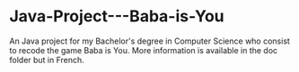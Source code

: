 # Java-Project---Baba-is-You

An Java project for my Bachelor's degree in Computer Science who consist to recode the game Baba is You.
More information is available in the doc folder but in French.
